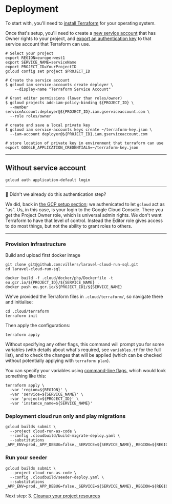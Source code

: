 # Deployment

To start with, you'll need to [install Terraform](https://learn.hashicorp.com/terraform/getting-started/install.html) for your operating system. 

Once that's setup, you'll need to create a [new service account](https://www.terraform.io/docs/providers/google/getting_started.html#adding-credentials) that has Owner rights to your project, and [export an authentication key](https://cloud.google.com/iam/docs/creating-managing-service-account-keys) to that service account that Terraform can use.


```shell,exclude
# Select your project
export REGION=europe-west1
export SERVICE_NAME=serviceName
export PROJECT_ID=YourProjectID
gcloud config set project $PROJECT_ID

# Create the service account
$ gcloud iam service-accounts create deployer \
    --display-name "Terraform Service Account"

# Grant editor permissions (lower than roles/owner)
$ gcloud projects add-iam-policy-binding ${PROJECT_ID} \
  --member serviceAccount:deployer@${PROJECT_ID}.iam.gserviceaccount.com \
  --role roles/owner

# create and save a local private key
$ gcloud iam service-accounts keys create ~/terraform-key.json \
  --iam-account deployer@${PROJECT_ID}.iam.gserviceaccount.com 

# store location of private key in environment that terraform can use
export GOOGLE_APPLICATION_CREDENTIALS=~/terraform-key.json
```

---

## Without service account

```shell
gcloud auth application-default login
```

---

🤔 Didn't we already do this authentication step?

We did, back in [the GCP setup section](10-setup-gcp.md); we authenicated to let `gcloud` act as "us". Us, in this case, is your login to the Google Cloud Console. There you get the Project Owner role, which is universal admin rights. We don't want Terraform to have that level of control. Instead the Editor role gives access to do most things, but not the ability to grant roles to others.

---

### Provision Infrastructure

Build and upload first docker image

```shell
git clone git@github.com:villers/laravel-cloud-run-sql.git
cd laravel-cloud-run-sql

docker build -f .cloud/docker/php/Dockerfile -t eu.gcr.io/${PROJECT_ID}/${SERVICE_NAME} .
docker push eu.gcr.io/${PROJECT_ID}/${SERVICE_NAME}
```

We've provided the Terraform files in `.cloud/terraform/`, so navigate there and initialise:

```shell
cd .cloud/terraform
terraform init
```

Then apply the configurations: 

```shell
terraform apply
```

Without specifying any other flags, this command will prompt you for some variables (with details about what's required, see `variables.tf` for the full list), and to check the changes that will be applied (which can be checked without potentially applying with `terraform plan`). 

You can specify your variables using [command-line flags](https://learn.hashicorp.com/terraform/getting-started/variables.html#command-line-flags), which would look something like this: 

```shell,exclude
terraform apply \
  -var 'region=${REGION}' \
  -var 'service=${SERVICE_NAME}' \
  -var 'project=${PROJECT_ID}' \
  -var 'instance_name=${SERVICE_NAME}'
```

### Deployment cloud run only and play migrations

```shell
gcloud builds submit \
  --project cloud-run-as-code \
  --config .cloudbuild/build-migrate-deploy.yaml \
  --substitutions _APP_ENV=prod,_APP_DEBUG=false,_SERVICE=${SERVICE_NAME},_REGION=${REGION},_INSTANCE_NAME=${SERVICE_NAME}
```

### Run your seeder

```shell
gcloud builds submit \
  --project cloud-run-as-code \
  --config .cloudbuild/seeder-deploy.yaml \
  --substitutions _APP_ENV=prod,_APP_DEBUG=false,_SERVICE=${SERVICE_NAME},_REGION=${REGION},_INSTANCE_NAME=${SERVICE_NAME}
```

Next step: 3. [Cleanup your project resources](30-cleanup.md)

